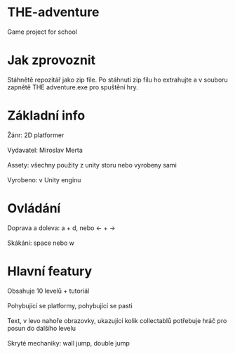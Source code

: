 # THE-adventure
Game project for school
# Jak zprovoznit
Stáhnětě repozitář jako zip file. Po stáhnutí zip filu ho extrahujte a v souboru zapnětě THE adventure.exe pro spuštění hry.
# Základní info
Žánr: 2D platformer<br></br>
Vydavatel: Miroslav Merta<br></br>
Assety: všechny použity z unity storu nebo vyrobeny sami
<br></br>
Vyrobeno: v Unity enginu
# Ovládání
Doprava a doleva: a + d, nebo <- + ->
<br></br>
Skákání: space nebo w
# Hlavní featury
Obsahuje 10 levelů + tutoriál
<br></br>
Pohybující se platformy, pohybující se pasti
<br></br>
Text, v levo nahoře obrazovky, ukazující kolik collectablů potřebuje hráč pro posun do dalšího levelu
<br></br>
Skryté mechaniky: wall jump, double jump


